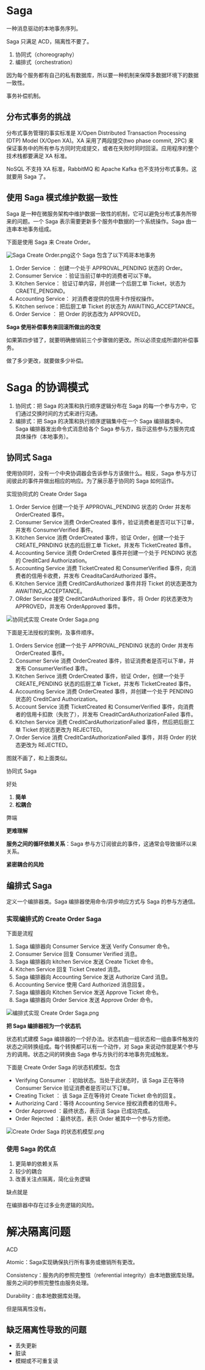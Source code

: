 # Saga

一种消息驱动的本地事务序列。

Saga 只满足 ACD，隔离性不要了。

1. 协同式（choreography）
2. 编排式（orchestration）

因为每个服务都有自己的私有数据库，所以要一种机制来保障多数据环境下的数据一致性。

事务补偿机制。

## 分布式事务的挑战

分布式事务管理的事实标准是 X/Open Distributed Transaction Processing (DTP) Model (X/Open XA)。XA 采用了两段提交(two phase commit, 2PC) 来保证事务中的所有参与方同时完成提交，或者在失败时同时回滚。应用程序的整个技术栈都要满足 XA 标准。

NoSQL 不支持 XA 标准，RabbitMQ 和 Apache Kafka 也不支持分布式事务。这就要用 Saga 了。

## 使用 Saga 模式维护数据一致性

Saga 是一种在微服务架构中维护数据一致性的机制，它可以避免分布式事务所带来的问题。一个 Saga 表示需要更新多个服务中数据的一个系统操作。Saga 由一连串本地事务组成。

下面是使用 Saga 来 Create Order。

![Saga Create Order.png](https://i.loli.net/2021/04/12/JvMuRko8f53SL7x.png)这个 Saga 包含了以下鸡哥本地事务

1. Order Service ： 创建一个处于 APPROVAL_PENDING 状态的 Order。
2. Consumer Service ：验证当前订单中的消费者可以下单。
3. Kitchen Service： 验证订单内容，并创建一个后厨工单 Ticket，状态为 CRAETE_PENGIND。
4. Accounting Service： 对消费者提供的信用卡作授权操作。
5. Kitchen serivce：把后厨工单 Ticket 的状态为 AWAITING_ACCEPTANCE。
6. Order Service ： 把 Order 的状态改为 APPROVED。

**Saga 使用补偿事务来回滚所做出的改变**

如果第四步错了，就要明确撤销前三个步骤做的更改。所以必须变成所谓的补偿事务。

做了多少更改，就要做多少补偿。

# Saga 的协调模式

1. 协同式：把 Saga 的决策和执行顺序逻辑分布在 Saga 的每一个参与方中，它们通过交换时间的方式来进行沟通。
2. 编排式：把 Saga 的决策和执行顺序逻辑集中在一个 Saga 编排器类中。 Saga 编排器发出命令式消息给各个 Saga 参与方，指示这些参与方服务完成具体操作（本地事务）。

## 协同式 Saga

使用协同时，没有一个中央协调器会告诉参与方该做什么。相反，Saga 参与方订阅彼此的事件并做出相应的响应。为了展示基于协同的 Saga 如何运作。

实现协同式的 Create Order Saga

1. Order Service 创建一个处于 APPROVAL_PENDING 状态的 Order 并发布 OrderCreated 事件。
2. Consumer Service 消费 OrderCreated 事件，验证消费者是否可以下订单，并发布 ConsumerVerified 事件。
3. Kitchen Service 消费 OrderCreated 事件，验证 Order，创建一个处于 CREATE_PRNDING 状态的后厨工单 Ticket，并发布 TicketCreated 事件。
4. Accounting Service 消费 OrderCreted 事件并创建一个处于 PENDING 状态的 CreditCard Authorization。
5. Accounting Service 消费 TicketCreated 和 ConsumerVerified 事件，向消费者的信用卡收费，并发布 CreaditaCardAuthorized 事件。
6. Kitchen Service 消费 CreditCardAuthorized 事件并将 Ticket 的状态更改为 AWAITING_ACCEPTANCE。
7. ORder Service 接受 CreditCardAuthorized 事件，将 Order 的状态更改为 APPROVED，并发布 OrderApproved 事件。



![协同式实现 Create Order Saga.png](https://i.loli.net/2021/04/13/DdBLmskyVIhYn2e.png)

下面是无法授权的案例，及事件顺序。

1. Orders Service 创建一个处于 APPROVAL_PENDING 状态的 Order 并发布 OrderCreated 事件。
2. Consumer Servie 消费 OrderCreated 事件，验证消费者是否可以下单，并发布 ConsumerVerified 事件。
3. Kitchen Serivce 消费 OrderCreated 事件，验证 Order，创建一个处于 CREATE_PENDING 状态的后厨工单 Ticket，并发布 TicketCreated 事件。
4. Accounting Service 消费 OrderCreated 事件，并创建一个处于 PENDING 状态的 CreditCard Authorization。
5. Account Service 消费 TicketCreated 和 ConsumerVerified 事件，向消费者的信用卡扣款（失败了），并发布 CreaditCardAuthorizationFailed 事件。
6. Kitchen Service 消费 CreditCardAuthorizationFailed 事件，然后把后厨工单 Ticket 的状态更改为 REJECTED。
7. Order Service 消费 CreditCardAuthorizationFailed 事件，并将 Order 的状态更改为 REJECTED。

图就不画了，和上面类似。

协同式 Saga 

好处

1. **简单**
2. **松耦合**

弊端

**更难理解**

**服务之间的循环依赖关系**：Saga 参与方订阅彼此的事件，这通常会导致循环以来关系。

**紧密耦合的风险**

## 编排式 Saga

定义一个编排器类。Saga 编排器使用命令/异步响应方式与 Saga 的参与方通信。

### 实现编排式的 Create Order Saga

下面是流程

1. Saga 编排器向 Consumer Service 发送 Verify Consumer 命令。
2. Consumer Service 回复 Consumer Verified 消息。
3. Saga 编排器向 kitchen Service 发送 Create Ticket 命令。
4. Kitchen Service 回复 Ticket Created 消息。
5. Saga 编排器向 Accounting Service 发送 Authorize Card 消息。
6. Accounting Service 使用 Card Authorized 消息回复。
7. Saga 编排器向 Kitchen Service 发送 Approve Ticket 命令。
8. Saga 编排器向 Order Service 发送 Approve Order 命令。

![编排式实现 Create Order Saga.png](https://i.loli.net/2021/04/14/ENMWA6lqPhQXerL.png)

**把 Saga 编排器视为一个状态机**

状态机式建模 Saga 编排器的一个好办法。状态机由一组状态和一组由事件触发的状态之间转换组成。每个转换都可以有一个动作，对 Saga 来说动作就是某个参与方的调用。状态之间的转换由 Saga 参与方执行的本地事务完成触发。

下面是 Create Order Saga 的状态机模型。包含

- Verifying Consumer ：初始状态。当处于此状态时，该 Saga 正在等待 Consumer Service 验证消费者是否可以下订单。
- Creating Ticket ： 该 Saga 正在等待对 Create Ticket 命令的回复。
- Authorizing Card：等待 Accounting Service 授权消费者的信用卡。
- Order Approved ：最终状态，表示该 Saga 已成功完成。
- Order Rejected ：最终状态，表示 Order 被其中一个参与方拒绝。

![Create Order Saga 的状态机模型.png](https://i.loli.net/2021/04/14/omwD8Ft7rl59xnc.png)

### 使用 Saga 的优点

1. 更简单的依赖关系
2. 较少的耦合
3. 改善关注点隔离，简化业务逻辑

缺点就是

在编排器中存在过多业务逻辑的风险。

# 解决隔离问题

ACD

Atomic：Saga实现确保执行所有事务或撤销所有更改。

Consistency：服务内的参照完整性（referential integrity）由本地数据库处理。服务之间的参照完整性由服务处理。

Durability：由本地数据库处理。

但是隔离性没有。

## 缺乏隔离性导致的问题

- 丢失更新
- 脏读
- 模糊或不可重复读



